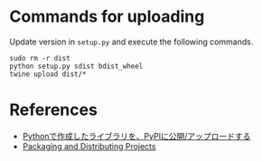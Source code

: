 # Commands for uploading

Update version in `setup.py` and execute the following commands.

```
sudo rm -r dist
python setup.py sdist bdist_wheel
twine upload dist/*
```

# References
- [Pythonで作成したライブラリを、PyPIに公開/アップロードする](https://qiita.com/icoxfog417/items/edba14600323df6bf5e0)
- [Packaging and Distributing Projects](https://packaging.python.org/tutorials/distributing-packages/)
